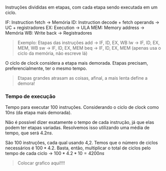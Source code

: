 Instruções divididas em etapas, com cada etapa sendo executada em um ciclo.

IF: Instruction fetch -> Memória
ID: Instruction decode + fetch operands -> UC + registradores
EX: Execution -> ULA
MEM: Memory address -> Memória
WB: Write back -> Registradores

> Exemplo: Etapas das instruções
> add -> IF, ID, EX, WB
> lw -> IF, ID, EX, MEM, WB
> sw -> IF, ID, EX, MEM
> beq -> IF, ID, EX, MEM (apenas usa o ciclo da memória, não escreve lá)

O ciclo de clock considera a etapa mais demorada.
Etapas precisam, preferencialmente, ter o mesmo tempo. 

> Etapas grandes atrasam as coisas, afinal, a mais lenta define a demora!

### Tempo de execução
Tempo para executar 100 instruções.
Considerando o ciclo de clock como $10ns$ (da etapa mais demorada).

Não é possível dizer exatamente o tempo de cada instrução, já que elas podem ter etapas variadas. Resolvemos isso utilizando uma média de tempo, que será $4.2ns$.

São 100 instruções, cada qual usando 4,2. Temos que o número de ciclos necessários é $100*4.2$. Basta, então, multiplicar o total de ciclos pelo tempo de cada ciclo -> $100*4.2*10 = 4200ns$  

> Colocar grafico aqui!!!!

